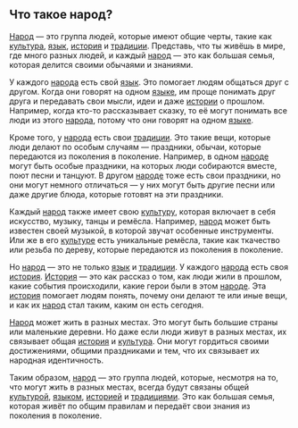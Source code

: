 ## Что такое народ?

[Народ](people.md) — это группа людей, которые имеют общие черты, такие как [культура](culture.md), [язык](language.md), [история](history.md) и [традиции](tradition.md). Представь, что ты живёшь в мире, где много разных людей, и каждый [народ](people.md) — это как большая семья, которая делится своими обычаями и знаниями.

У каждого [народа](people.md) есть свой [язык](language.md). Это помогает людям общаться друг с другом. Когда они говорят на одном [языке](language.md), им проще понимать друг друга и передавать свои мысли, идеи и даже [истории](history.md) о прошлом. Например, когда кто-то рассказывает сказку, то её могут понимать все люди из этого [народа](people.md), потому что они говорят на одном [языке](language.md).

Кроме того, у [народа](people.md) есть свои [традиции](tradition.md). Это такие вещи, которые люди делают по особым случаям — праздники, обычаи, которые передаются из поколения в поколение. Например, в одном [народе](people.md) могут быть особые праздники, на которых люди собираются вместе, поют песни и танцуют. В другом [народе](people.md) тоже есть свои праздники, но они могут немного отличаться — у них могут быть другие песни или даже другие блюда, которые готовят на эти праздники.

Каждый [народ](people.md) также имеет свою [культуру](culture.md), которая включает в себя искусство, музыку, танцы и ремёсла. Например, [народ](people.md) может быть известен своей музыкой, в которой звучат особенные инструменты. Или же в его [культуре](culture.md) есть уникальные ремёсла, такие как ткачество или резьба по дереву, которые передаются из поколения в поколение.

Но [народ](people.md) — это не только [язык](language.md) и [традиции](tradition.md). У каждого [народа](people.md) есть своя [история](history.md). [История](history.md) — это как рассказ о том, как люди жили в прошлом, какие события происходили, какие герои были в этом [народе](people.md). Эта [история](history.md) помогает людям понять, почему они делают те или иные вещи, и как их [народ](people.md) стал таким, каким он есть сегодня.

[Народ](people.md) может жить в разных местах. Это могут быть большие страны или маленькие деревни. Но даже если люди живут в разных местах, их связывает общая [история](history.md) и [культура](culture.md). Они могут гордиться своими достижениями, общими праздниками и тем, что их связывает их народная идентичность.

Таким образом, [народ](people.md) — это группа людей, которые, несмотря на то, что могут жить в разных местах, всегда будут связаны общей [культурой](culture.md), [языком](language.md), [историей](history.md) и [традициями](tradition.md). Это как большая семья, которая живёт по общим правилам и передаёт свои знания из поколения в поколение.
